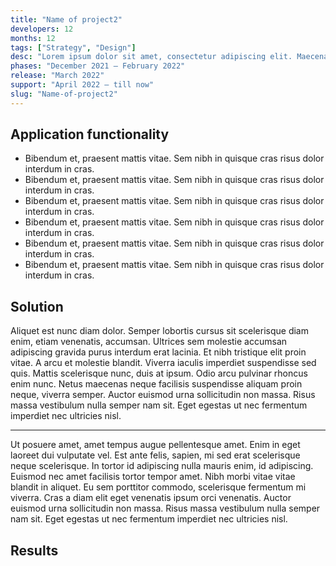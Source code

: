 ```yaml
---
title: "Name of project2"
developers: 12
months: 12
tags: ["Strategy", "Design"]
desc: "Lorem ipsum dolor sit amet, consectetur adipiscing elit. Maecenas quis augue libero, pharetra viverra adipiscing massa. Elementum, fermentum nulla imperdiet auctor proin. Molestie commodo blandit libero quis."
phases: "December 2021 — February 2022"
release: "March 2022"
support: "April 2022 — till now"
slug: "Name-of-project2"
---
```


## Application functionality

- Bibendum et, praesent mattis vitae. Sem nibh in quisque cras risus dolor interdum in cras.
- Bibendum et, praesent mattis vitae. Sem nibh in quisque cras risus dolor interdum in cras.
- Bibendum et, praesent mattis vitae. Sem nibh in quisque cras risus dolor interdum in cras.
- Bibendum et, praesent mattis vitae. Sem nibh in quisque cras risus dolor interdum in cras.
- Bibendum et, praesent mattis vitae. Sem nibh in quisque cras risus dolor interdum in cras.
- Bibendum et, praesent mattis vitae. Sem nibh in quisque cras risus dolor interdum in cras.

## Solution

Aliquet est nunc diam dolor. Semper lobortis cursus sit scelerisque diam enim, etiam venenatis, accumsan. Ultrices sem molestie accumsan adipiscing gravida purus interdum erat lacinia. Et nibh tristique elit proin vitae.
A arcu et molestie blandit. Viverra iaculis imperdiet suspendisse sed quis. Mattis scelerisque nunc, duis at ipsum. Odio arcu pulvinar rhoncus enim nunc. Netus maecenas neque facilisis suspendisse aliquam proin neque, viverra semper. Auctor euismod urna sollicitudin non massa. Risus massa vestibulum nulla semper nam sit. Eget egestas ut nec fermentum imperdiet nec ultricies nisl.


---


Ut posuere amet, amet tempus augue pellentesque amet. Enim in eget laoreet dui vulputate vel. Est ante felis, sapien, mi sed erat scelerisque neque scelerisque. In tortor id adipiscing nulla mauris enim, id adipiscing. Euismod nec amet facilisis tortor tempor amet. Nibh morbi vitae vitae blandit in aliquet. Eu sem porttitor commodo, scelerisque fermentum mi viverra. Cras a diam elit eget venenatis ipsum orci venenatis. Auctor euismod urna sollicitudin non massa. Risus massa vestibulum nulla semper nam sit. Eget egestas ut nec fermentum imperdiet nec ultricies nisl.

## Results




